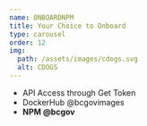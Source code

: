 ```yaml
---
name: ONBOARDNPM
title: Your Choice to Onboard
type: carousel
order: 12
img:
  path: /assets/images/cdogs.svg
  alt: CDOGS
---
```

- API Access through Get Token
- DockerHub @bcgovimages
- **NPM @bcgov**
